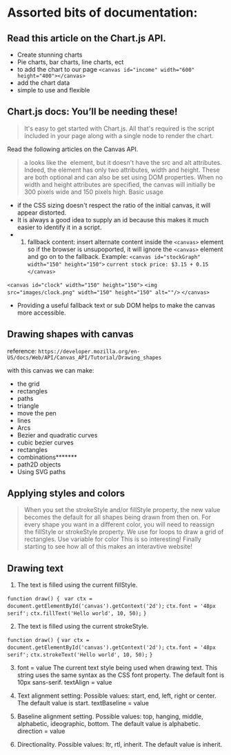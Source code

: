 # Assorted bits of documentation:

## Read this article on the Chart.js API.

* Create stunning charts
* Pie charts, bar charts, line charts, ect
* to add the chart to our page `<canvas id="income" width="600" height="400"></canvas>`
* add the chart data 
* simple to use and flexible

## Chart.js docs: You’ll be needing these!

> It's easy to get started with Chart.js. All that's required is the script included in your page along with a single <canvas> node to render the chart.

Read the following articles on the Canvas API.
>  a <canvas> looks like the <img> element, but it doesn't have the src and alt attributes. Indeed, the <canvas> element has only two attributes, width and height. These are both optional and can also be set using DOM properties. When no width and height attributes are specified, the canvas will initially be 300 pixels wide and 150 pixels high.
Basic usage
*  if the CSS sizing doesn't respect the ratio of the initial canvas, it will appear distorted.
* It is always a good idea to supply an id because this makes it much easier to identify it in a script.
* 1. fallback content: insert alternate content inside the `<canvas>` element so if the browser is unsupoported, it will ignore the `<canvas>` element and go on to the fallback. 
Example: `<canvas id="stockGraph" width="150" height="150">`
  `current stock price: $3.15 + 0.15`
`</canvas>`

`<canvas id="clock" width="150" height="150">`
  `<img src="images/clock.png" width="150" height="150" alt=""/>`
`</canvas>`
* Providing a useful fallback text or sub DOM helps to make the canvas more accessible.

## Drawing shapes with canvas
reference: `https://developer.mozilla.org/en-US/docs/Web/API/Canvas_API/Tutorial/Drawing_shapes`

with this canvas we can make: 
* the grid
* rectangles
* paths
* triangle
* move the pen
* lines
* Arcs
* Bezier and quadratic curves
* cubic bezier curves
* rectangles
* combinations*******
* path2D objects
* Using SVG paths

## Applying styles and colors
> When you set the strokeStyle and/or fillStyle property, the new value becomes the default for all shapes being drawn from then on. For every shape you want in a different color, you will need to reassign the fillStyle or strokeStyle property.
We use for loops to draw a grid of rectangles. Use variable for color
This is so interesting! Finally starting to see how all of this makes an interavtive website!
> 
## Drawing text
1. The text is filled using the current fillStyle.

`function draw() {`
 ` var ctx = document.getElementById('canvas').getContext('2d');`
  `ctx.font = '48px serif';`
  `ctx.fillText('Hello world', 10, 50);`
`}`

2. The text is filled using the current strokeStyle.

`function draw() {`
  `var ctx = document.getElementById('canvas').getContext('2d');`
  `ctx.font = '48px serif';`
  `ctx.strokeText('Hello world', 10, 50);`
`}`

3. font = value
The current text style being used when drawing text. This string uses the same syntax as the CSS font property. The default font is 10px sans-serif.
textAlign = value

4. Text alignment setting: Possible values: start, end, left, right or center. The default value is start.
textBaseline = value

5. Baseline alignment setting. Possible values: top, hanging, middle, alphabetic, ideographic, bottom. The default value is alphabetic.
direction = value

6. Directionality. Possible values: ltr, rtl, inherit. The default value is inherit.

